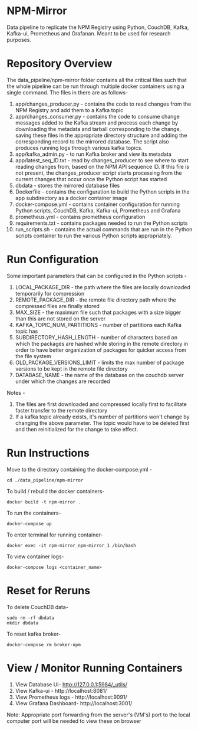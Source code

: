 # NPM-Mirror

Data pipeline to replicate the NPM Registry using Python, CouchDB, Kafka, Kafka-ui, Prometheus and Grafanan. Meant to be used for research purposes.

# Repository Overview

The data_pipeline/npm-mirror folder contains all the critical files such that the whole pipeline can be run through multiple docker containers using a single command. The files in there are as follows-
  1. app/changes_producer.py - contains the code to read changes from the NPM Registry and add them to a Kafka topic
  2. app/changes_consumer.py - contains the code to consume change messages added to the Kafka stream and process each change by downloading the metadata and tarball corresponding to the change, saving these files in the appropriate directory structure and adding the corresponding record to the mirrored database. The script also produces running logs through various kafka topics.
  3. app/kafka_admin.py - to run Kafka broker and view its metadata
  4. app/latest_seq_ID.txt - read by changes_producer to see where to start reading changes from, based on the NPM API sequence ID. If this file is not present, the changes_producer script starts processing from the current changes that occur once the Python script has started
  5. dbdata - stores the mirrored database files
  6. Dockerfile - contains the configuration to build the Python scripts in the app subdirectory as a docker container image
  7. docker-compose.yml - contains container configuration for running Python scripts, CouchDB, Kafka, Kafka-ui, Prometheus and Grafana
  8. prometheus.yml - contains prometheus configuration
  9. requirements.txt - contains packages needed to run the Python scripts
  10. run_scripts.sh - contains the actual commands that are run in the Python scripts container to run the various Python scripts appropriately.

# Run Configuration

Some important parameters that can be configured in the Python scripts -
  1. LOCAL_PACKAGE_DIR - the path where the files are locally downloaded temporarily for compression
  2. REMOTE_PACKAGE_DIR - the remote file directory path where the compressed files are finally stored
  3. MAX_SIZE - the maximum file such that packages with a size bigger than this are not stored on the server
  4. KAFKA_TOPIC_NUM_PARTITIONS - number of partitions each Kafka topic has
  5. SUBDIRECTORY_HASH_LENGTH - number of characters based on which the packages are hashed while storing in the remote directory in order to have better organization of packages for quicker access from the file system
  6. OLD_PACKAGE_VERSIONS_LIMIT - limits the max number of package versions to be kept in the remote file directory
  7. DATABASE_NAME - the name of the database on the couchdb server under which the changes are recorded

Notes - 
  1. The files are first downloaded and compressed locally first to facilitate faster transfer to the remote directory
  2. If a kafka topic already exists, it's number of partitions won't change by changing the above parameter. The topic would have to be deleted first and then reinitialized for the change to take effect.
# Run Instructions

Move to the directory containing the docker-compose.yml - 
```shell
cd ./data_pipeline/npm-mirror
```

To build / rebuild the docker containers- 
```shell
docker build -t npm-mirror . 
```

To run the containers- 
```shell
docker-compose up
```

To enter terminal for running container- 
```shell
docker exec -it npm-mirror_npm-mirror_1 /bin/bash
```

To view container logs- 
```shell
docker-compose logs <container_name>
```

# Reset for Reruns

To delete CouchDB data- 
```shell
sudo rm -rf dbdata
mkdir dbdata
```

To reset kafka broker- 
```shell
docker-compose rm broker-npm
```

# View / Monitor Running Containers

  1. View Database UI- http://127.0.0.1:5984/_utils/
  2. View Kafka-ui - http://localhost:8081/
  3. View Prometheus logs - http://localhost:9091/
  4. View Grafana Dashboard- http://localhost:3001/

Note: Appropriate port forwarding from the server's (VM's) port to the local computer port will be needed to view these on browser
